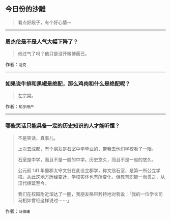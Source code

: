 ## 今日份的沙雕

> 看点好段子，有个好心情～


 
---

### 周杰伦是不是人气大幅下降了？

> 他过气了吗？他只是没开微博而已。


作者：`迪克`

---

### 如果说牛排和黑椒是绝配，那么鸡肉和什么是绝配呢？

> 左宗棠。


作者：`知乎用户`

---

### 哪些笑话只能具备一定的历史知识的人才能听懂？

> 不是笑话，真事儿。
> 
> 上次去成都，有个朋友是石室中学毕业的，带我去他们学校看了一眼。
> 
> 石室是中学，而且不是一般的中学。历史悠久，而且不是一般的悠久。
> 
> 公元前 141 年蜀郡太守文翁在此设立郡学，称文翁石室，是第一所公立学校。从此这地方历经变迁，学校实体也有所变化，但教育职能一而贯之，从汉代绵延至今。
> 
> 我们在校园附近溜达了一圈，我朋友略带矜持地对我说：「我的一位学长司马相如曾经这样说过⋯⋯」


作者：`马伯庸`